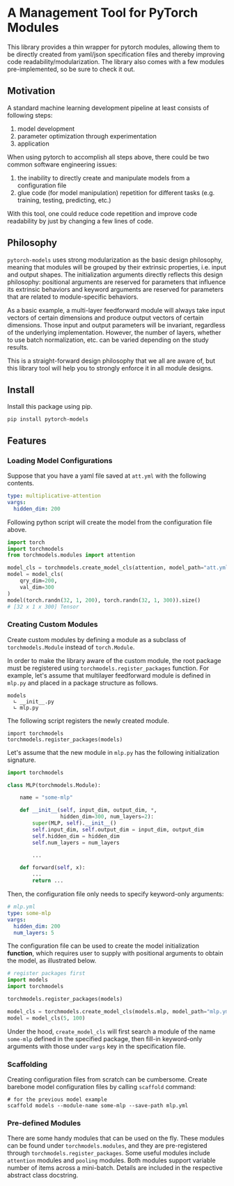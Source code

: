 # A Management Tool for PyTorch Modules #

This library provides a thin wrapper for pytorch modules, allowing them to be 
directly created from yaml/json specification files and thereby improving code
readability/modularization. The library also comes with a few modules 
pre-implemented, so be sure to check it out. 


## Motivation ##

A standard machine learning development pipeline at least consists of following
steps:

  1. model development
  2. parameter optimization through experimentation
  3. application

When using pytorch to accomplish all steps above, there could be two 
common software engineering issues:

  1. the inability to directly create and manipulate models from a configuration
     file
  2. glue code (for model manipulation) repetition for different tasks 
     (e.g. training, testing, predicting, etc.)
     
With this tool, one could reduce code repetition and improve code readability
by just by changing a few lines of code.
 

## Philosophy ##

`pytorch-models` uses strong modularization as the basic design philosophy, 
 meaning that modules will be grouped by their extrinsic properties, i.e.
 input and output shapes. The initialization arguments directly reflects this
 design philosophy: positional arguments are reserved for parameters that 
 influence its extrinsic behaviors and keyword arguments are reserved for 
 parameters that are related to module-specific behaviors. 
 
 As a basic example, a multi-layer feedforward module will always take 
 input vectors of certain dimensions and produce output vectors of certain
 dimensions. Those input and output parameters will be invariant, regardless
 of the underlying implementation. However, the number of layers, whether to use
 batch normalization, etc. can be varied depending on the study results. 
 
 This is a straight-forward design philosophy that we all are aware of, but this library tool will help you to strongly enforce it in all module designs. 
 
 
## Install ##

Install this package using pip.

    pip install pytorch-models


## Features ##

### Loading Model Configurations ###

Suppose that you have a yaml file saved at `att.yml` with the following 
contents.

```yaml
type: multiplicative-attention
vargs:
  hidden_dim: 200
```

Following python script will create the model from the configuration file above.

```python
import torch
import torchmodels
from torchmodels.modules import attention

model_cls = torchmodels.create_model_cls(attention, model_path="att.yml")
model = model_cls(
    qry_dim=200,
    val_dim=300
)
model(torch.randn(32, 1, 200), torch.randn(32, 1, 300)).size()
# [32 x 1 x 300] Tensor

```

### Creating Custom Modules ###

Create custom modules by defining a module as a subclass of `torchmodels.Module`
instead of `torch.Module`. 

In order to make the library aware of the custom module, the root package must 
be registered using `torchmodels.register_packages` function. For example, let's
assume that multilayer feedforward module is defined in `mlp.py` and placed in
a package structure as follows.

```
models
  ∟ __init__.py
  ∟ mlp.py
```

The following script registers the newly created module.

```
import torchmodels
torchmodels.register_packages(models)
```
    
Let's assume that the new module in `mlp.py` has the following initialization 
signature.

```python
import torchmodels

class MLP(torchmodels.Module):

    name = "some-mlp"

    def __init__(self, input_dim, output_dim, *, 
                 hidden_dim=300, num_layers=2):
        super(MLP, self).__init__()
        self.input_dim, self.output_dim = input_dim, output_dim
        self.hidden_dim = hidden_dim
        self.num_layers = num_layers

        ...

    def forward(self, x):
        ...
        return ...
```

Then, the configuration file only needs to specify keyword-only arguments:

```yaml
# mlp.yml
type: some-mlp
vargs:
  hidden_dim: 200
  num_layers: 5
```

The configuration file can be used to create the model initialization
**function**, which requires user to supply with positional arguments to obtain
the model, as illustrated below.

```python
# register packages first
import models
import torchmodels

torchmodels.register_packages(models)

model_cls = torchmodels.create_model_cls(models.mlp, model_path="mlp.yml")
model = model_cls(5, 100)
```

Under the hood, `create_model_cls` will first search a module of the name
`some-mlp` defined in the specified package, then fill-in keyword-only arguments
with those under `vargs` key in the specification file.

### Scaffolding ###

Creating configuration files from scratch can be cumbersome. Create barebone model configuration files by calling `scaffold` command:

```
# for the previous model example
scaffold models --module-name some-mlp --save-path mlp.yml
```

### Pre-defined Modules ###

There are some handy modules that can be used on the fly. These
modules can be found under `torchmodels.modules`, and they are 
pre-registered through `torchmodels.register_packages`. Some useful
modules include `attention` modules and `pooling` modules. Both 
modules support variable number of items across a mini-batch. Details
are included in the respective abstract class docstring.